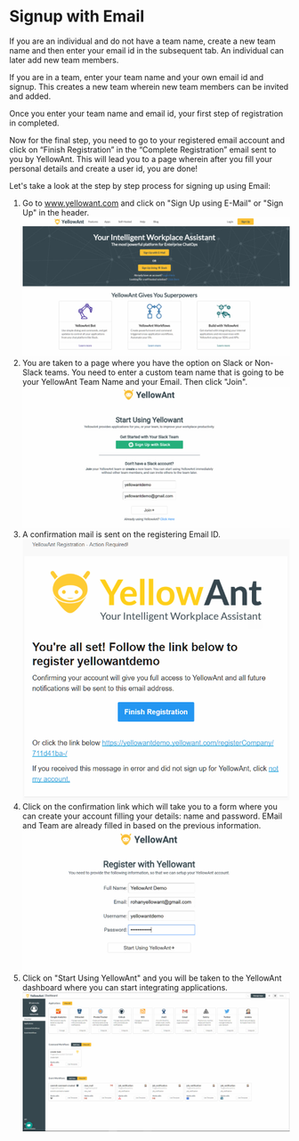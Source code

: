# Signup with Email

If you are an individual and do not have a team name, create a new team name and then enter your email id in the subsequent tab. An individual can later add new team members.

If you are in a team, enter your team name and your own email id and signup. This creates a new team wherein new team members can be invited and added.

Once you enter your team name and email id, your first step of registration in completed.

Now for the final step, you need to go to your registered email account and click on “Finish Registration” in the “Complete Registration” email sent to you by YellowAnt. This will lead you to a page wherein after you fill your personal details and create a user id, you are done!

Let's take a look at the step by step process for signing up using Email:

1. Go to www.yellowant.com and click on "Sign Up using E-Mail" or "Sign Up" in the header.![](../.gitbook/assets/landingpage.jpg)
2. You are taken to a page where you have the option on Slack or Non-Slack teams. You need to enter a custom team name that is going to be your YellowAnt Team Name and your Email. Then click "Join".![](../.gitbook/assets/email1.jpg)
3. A confirmation mail is sent on the registering Email ID.![](../.gitbook/assets/mailsignup.png)
4. Click on the confirmation link which will take you to a form where you can create your account filling your details: name and password. EMail and Team are already filled in based on the previous information.![](../.gitbook/assets/email2.jpg)
5. Click on "Start Using YellowAnt" and you will be taken to the YellowAnt dashboard where you can start integrating applications.![](../.gitbook/assets/overview.jpg)



